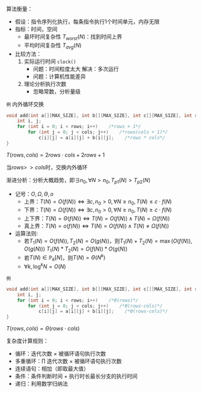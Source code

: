 算法衡量：

+ 假设：指令序列化执行，每条指令执行1个时间单元，内存无限
+ 指标：时间，空间
	+ 最坏时间复杂性 $T_{worst}(N)$：找到时间上界
	+ 平均时间复杂性 $T_{avg}(N)$
+ 比较方法：
	1. 实际运行时间 `clock()` 
		+ 问题：时间粒度太大    解决：多次运行
		+ 问题：计算机性能差异
	2. 理论分析执行次数
		+ 忽略常数，分析量级

`例` 内外循环交换
```c
void add(int a[][MAX_SIZE], int b[][MAX_SIZE], int c[][MAX_SIZE], int rows, int cols) {
	int i, j;
	for (int i = 0; i < rows; i++)    /*rows + 1*/
		for (int j = 0; j < cols; j++)    /*rows(cols + 1)*/
			c[i][j] = a[i][j] + b[i][j];    /*rows * cols*/
}
```
$T(rows,cols)=2rows\cdot cols+2rows+1$

当$rows>\!\!>cols$时，交换内外循环

渐进分析：分析大概趋势，即$\exists n_0,\forall N>n_0,T_{p1}(N)>T_{p2}(N)$

+ 记号：$O,\Omega,\Theta,o$
	+ 上界：$T(N)=O(f(N))\Leftrightarrow \exists c,n_0>0,\forall N\geqslant n_0, T(N)\leqslant c\cdot f(N)$
	+ 下界：$T(N)=\Omega(f(N))\Leftrightarrow \exists c,n_0>0,\forall N\geqslant n_0, T(N)\geqslant c\cdot f(N)$
	+ 上下界：$T(N)=\Theta(f(N))\Leftrightarrow T(N)=O(f(N))\land T(N)=\Omega(f(N))$
	+ 真上界：$T(N)=o(f(N))\Leftrightarrow T(N)=O(f(N))\land T(N)\not=\Omega(f(N))$
+ 运算法则:
	+ 若$T_1(N)=O(f(N)),T_2(N)=O(g(N))$，则$T_1(N)+T_2(N)=\max(O(f(N)),O(g(N)))$ $T_1(N)*T_2(N)=O(f(N))*O(g(N))$
	+ 若$T(N)\in\mathbb P_k[N]$，则$T(N)=\Theta(N^k)$
	+ $\forall k, \log^k N=O(N)$

`例`
```c
void add(int a[][MAX_SIZE], int b[][MAX_SIZE], int c[][MAX_SIZE], int rows, int cols) {
	int i, j;
	for (int i = 0; i < rows; i++)    /*Θ(rows)*/
		for (int j = 0; j < cols; j++)    /*Θ(rows·cols)*/
			c[i][j] = a[i][j] + b[i][j];    /*Θ(rows·cols)*/
}
```
$T(rows,cols)=\Theta(rows\cdot cols)$

复杂度计算规则：

+ 循环：迭代次数 $\times$ 被循环语句执行次数
+ 多重循环：$\prod$ 迭代次数 $\times$  被循环语句执行次数
+ 连续语句：相加（即取最大值）
+ 条件：条件判断时间 + 执行时长最长分支的执行时间
+ 递归：利用数学归纳法

